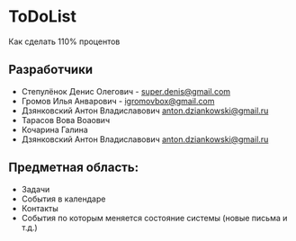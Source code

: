 # ToDoList
Как сделать 110% процентов

Разработчики
------------
* Степулёнок Денис Олегович - super.denis@gmail.com
* Громов Илья Анварович - igromovbox@gmail.com
* Дзянковский Антон Владиславович anton.dziankowski@gmail.ru
* Тарасов Вова Воаович
* Кочарина Галина
* Дзянковский Антон Владиславович anton.dziankowski@gmail.ru

Предметная область:
-------------------
* Задачи
* События в календаре
* Контакты
* События по которым меняется состояние системы (новые письма и т.д.)

